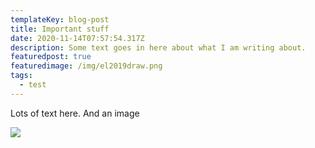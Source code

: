 ```yaml
---
templateKey: blog-post
title: Important stuff
date: 2020-11-14T07:57:54.317Z
description: Some text goes in here about what I am writing about.
featuredpost: true
featuredimage: /img/el2019draw.png
tags:
  - test
---
```

Lots of text here. And an image 

![](/img/blog-index.jpg)